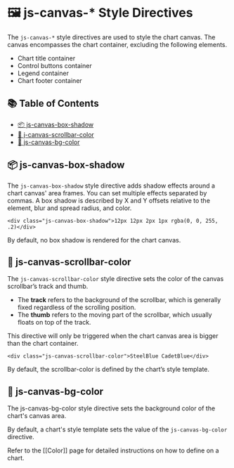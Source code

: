# 🖼️ js-canvas-* Style Directives

The `js-canvas-*` style directives are used to style the chart canvas. The canvas encompasses the chart container, excluding the following elements.

 - Chart title container
 - Control buttons container
 - Legend container
 - Chart footer container

## 📚 Table of Contents

 - [📦 js-canvas-box-shadow](#-js-canvas-box-shadow)
 - [🎨 j-canvas-scrollbar-color](#-js-canvas-scrollbar-color)
 - [🎨 js-canvas-bg-color](#-js-canvas-bg-color)


## 📦 js-canvas-box-shadow

The `js-canvas-box-shadow` style directive adds shadow effects around a chart canvas' area frames. You can set multiple effects separated by commas. A box shadow is described by X and Y offsets relative to the element, blur and spread radius, and color.

```
<div class="js-canvas-box-shadow">12px 12px 2px 1px rgba(0, 0, 255, .2)</div>
```

By default, no box shadow is rendered for the chart canvas.

## 🎨 js-canvas-scrollbar-color

The `js-canvas-scrollbar-color` style directive sets the color of the canvas scrollbar’s track and thumb.

 - The **track** refers to the background of the scrollbar, which is generally fixed regardless of the scrolling position.
 - The **thumb** refers to the moving part of the scrollbar, which usually floats on top of the track.

This directive will only be triggered when the chart canvas area is bigger than the chart container.

```
<div class="js-canvas-scrollbar-color">SteelBlue CadetBlue</div>
```

By default, the scrollbar-color is defined by the chart’s style template.

## 🎨 js-canvas-bg-color

The js-canvas-bg-color style directive sets the background color of the chart's canvas area.

By default, a chart's style template sets the value of the `js-canvas-bg-color` directive.

Refer to the [[Color]] page for detailed instructions on how to define on a chart.